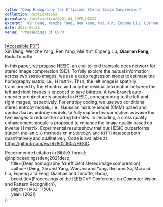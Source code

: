 ```yaml
---
title: "Deep Homography for Efficient Stereo Image Compression"
collection: publications
permalink: /publication/2021_01_CVPR_HESIC
excerpt: 'Xin Deng, Wenzhe Yang, Ren Yang, Mai Xu*, Enpeng Liu, Qianhan Feng, Radu Timofte'
date: 2021-06-21
venue: 'Proceedings of CVPR'
---
```

[[Accessible PDF]](https://fqhank.github.io/fengqianhan.github.io/files/Deng_Deep_Homography_for_Efficient_Stereo_Image_Compression_CVPR_2021_paper.pdf)  
Xin Deng, Wenzhe Yang, Ren Yang, Mai Xu*, Enpeng Liu, **Qianhan Feng**, Radu Timofte

In this paper, we propose HESIC, an end-to-end trainable deep network for stereo image compression (SIC). To fully explore the mutual information across two stereo images,
we use a deep regression model to estimate the homography matrix, i.e., H matrix. Then, the left image is spatially transformed by the H matrix, and only the residual information
between the left and right images is encoded to save bitrates. A two-branch auto-encoder architecture is adopted in HESIC, corresponding to the left and right images, respectively. For entropy coding, we use two conditional stereo entropy models, i.e., Gaussian mixture model (GMM) based and context based entropy models, to fully explore the correlation between the two images to reduce the coding bit-rates. In decoding, a cross quality enhancement module is proposed to enhance the image quality based on inverse H matrix. Experimental results show that our HESIC outperforms stateof-the-art SIC methods on InStereo2K and KITTI datasets both quantitatively and qualitatively. Code is available at https://github.com/ywz978020607/HESIC.

Recommended citation in BibTeX format:  
@inproceedings{deng2021deep,  
&nbsp;&nbsp;&nbsp;&nbsp; title={Deep homography for efficient stereo image compression},  
&nbsp;&nbsp;&nbsp;&nbsp; author={Deng, Xin and Yang, Wenzhe and Yang, Ren and Xu, Mai and Liu, Enpeng and Feng, Qianhan and Timofte, Radu},  
&nbsp;&nbsp;&nbsp;&nbsp; booktitle={Proceedings of the IEEE/CVF Conference on Computer Vision and Pattern Recognition},  
&nbsp;&nbsp;&nbsp;&nbsp; pages={1492--1501},  
&nbsp;&nbsp;&nbsp;&nbsp; year={2021}  
}.
